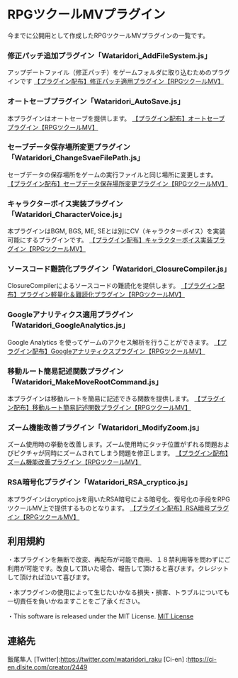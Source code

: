 # RPGツクールMVプラグイン
今までに公開用として作成したRPGツクールMVプラグインの一覧です。

### 修正パッチ追加プラグイン「Wataridori_AddFileSystem.js」
アップデートファイル（修正パッチ）をゲームフォルダに取り込むためのプラグインです
[【プラグイン配布】修正パッチ適用プラグイン【RPGツクールMV】](https://ci-en.dlsite.com/creator/2449/article/119020)

### オートセーブプラグイン「Wataridori_AutoSave.js」
本プラグインはオートセーブを提供します。
[【プラグイン配布】オートセーブプラグイン【RPGツクールMV】](https://ci-en.dlsite.com/creator/2449/article/145015)

### セーブデータ保存場所変更プラグイン「Wataridori_ChangeSvaeFilePath.js」
セーブデータの保存場所をゲームの実行ファイルと同じ場所に変更します。
[【プラグイン配布】セーブデータ保存場所変更プラグイン【RPGツクールMV】](https://ci-en.dlsite.com/creator/2449/article/122489)

### キャラクターボイス実装プラグイン「Wataridori_CharacterVoice.js」
本プラグインはBGM, BGS, ME, SEとは別にCV（キャラクターボイス）を実装可能にするプラグインです。
[【プラグイン配布】キャラクターボイス実装プラグイン【RPGツクールMV】](https://ci-en.dlsite.com/creator/2449/article/145251)

### ソースコード難読化プラグイン「Wataridori_ClosureCompiler.js」
ClosureCompilerによるソースコードの難読化を提供します。
[【プラグイン配布】プラグイン軽量化＆難読化プラグイン【RPGツクールMV】](https://ci-en.dlsite.com/creator/2449/article/218834)

### Googleアナリティクス適用プラグイン「Wataridori_GoogleAnalytics.js」
Google Analytics を使ってゲームのアクセス解析を行うことができます。
[【プラグイン配布】Googleアナリティクスプラグイン【RPGツクールMV】](https://ci-en.dlsite.com/creator/2449/article/215213)

### 移動ルート簡易記述関数プラグイン「Wataridori_MakeMoveRootCommand.js」
本プラグインは移動ルートを簡易に記述できる関数を提供します。
[【プラグイン配布】移動ルート簡易記述関数プラグイン【RPGツクールMV】](https://ci-en.dlsite.com/creator/2449/article/122390)

### ズーム機能改善プラグイン「Wataridori_ModifyZoom.js」
ズーム使用時の挙動を改善します。ズーム使用時にタッチ位置がずれる問題およびピクチャが同時にズームされてしまう問題を修正します。
[【プラグイン配布】ズーム機能改善プラグイン【RPGツクールMV】](https://ci-en.dlsite.com/creator/2449/article/145367)

### RSA暗号化プラグイン「Wataridori_RSA_cryptico.js」
本プラグインはcryptico.jsを用いたRSA暗号による暗号化、復号化の手段をRPGツクールMV上で提供するものとなります。
[【プラグイン配布】RSA暗号プラグイン【RPGツクールMV】](https://ci-en.dlsite.com/creator/2449/article/125588)

## 利用規約
・本プラグインを無断で改変、再配布が可能で商用、１８禁利用等を問わずにご利用が可能です。改良して頂いた場合、報告して頂けると喜びます。クレジットして頂ければ泣いて喜びます。

・本プラグインの使用によって生じたいかなる損失・損害、トラブルについても一切責任を負いかねますことをご了承ください。

・This software is released under the MIT License.
[MIT License](https://github.com/triacontane/RPGMakerMV/blob/master/LICENSE.txt)

## 連絡先
飯尾隼人
[Twitter]:<https://twitter.com/wataridori_raku>
[Ci-en]  :<https://ci-en.dlsite.com/creator/2449>
